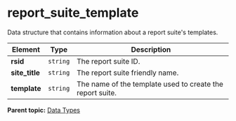 # report_suite_template

Data structure that contains information about a report suite's templates.

|Element|Type|Description|
|-------|----|-----------|
|**rsid** |`string` | The report suite ID. |
|**site_title** |`string` | The report suite friendly name. |
|**template** |`string` | The name of the template used to create the report suite. |

**Parent topic:** [Data Types](../data_types/c_datatypes.md)

